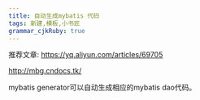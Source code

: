 ```yaml
---
title: 自动生成mybatis 代码
tags: 新建,模板,小书匠
grammar_cjkRuby: true
---
```


推荐文章:
https://yq.aliyun.com/articles/69705

http://mbg.cndocs.tk/

mybatis generator可以自动生成相应的mybatis dao代码。